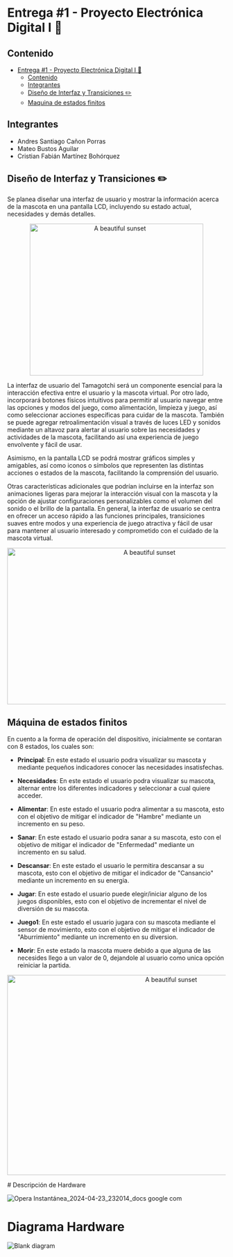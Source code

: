 # Entrega #1 - Proyecto Electrónica Digital I 👾

## Contenido

- [Entrega #1 - Proyecto Electrónica Digital I 👾](#entrega-1---proyecto-electrónica-digital-i-)
  - [Contenido](#contenido)
  - [Integrantes](#integrantes)
  - [Diseño de Interfaz y Transiciones ✏️](#diseño-de-interfaz-y-transiciones-️)
  - [Maquina de estados finitos](#máquina-de-estados-finitos)

## Integrantes

- Andres Santiago Cañon Porras
- Mateo Bustos Aguilar
- Cristian Fabián Martínez Bohórquez

## Diseño de Interfaz y Transiciones ✏️

Se planea diseñar una interfaz de usuario y mostrar la información acerca de la mascota en una pantalla LCD, incluyendo su estado actual, necesidades y demás detalles.

<p align="center">
  <img src="https://tamagotchi.com/wp-content/uploads/OGTAMA_Instruction-1-800x699.png" alt="A beautiful sunset" width="400" height="349,5">
</p>

La interfaz de usuario del Tamagotchi será un componente esencial para la interacción efectiva entre el usuario y la mascota virtual. Por otro lado, incorporará botones físicos intuitivos para permitir al usuario navegar entre las opciones y modos del juego, como alimentación, limpieza y juego, así como seleccionar acciones específicas para cuidar de la mascota. También se puede agregar retroalimentación visual a través de luces LED y sonidos mediante un altavoz para alertar al usuario sobre las necesidades y actividades de la mascota, facilitando así una experiencia de juego envolvente y fácil de usar.

Asimismo, en la pantalla LCD se podrá mostrar gráficos simples y amigables, así como iconos o símbolos que representen las distintas acciones o estados de la mascota, facilitando la comprensión del usuario.

Otras características adicionales que podrían incluirse en la interfaz son animaciones ligeras para mejorar la interacción visual con la mascota y la opción de ajustar configuraciones personalizables como el volumen del sonido o el brillo de la pantalla. En general, la interfaz de usuario se centra en ofrecer un acceso rápido a las funciones principales, transiciones suaves entre modos y una experiencia de juego atractiva y fácil de usar para mantener al usuario interesado y comprometido con el cuidado de la mascota virtual.

<p align="center">
  <img src="https://i.ytimg.com/vi/S9QTScMz8w4/maxresdefault.jpg" alt="A beautiful sunset" width="640" height="360">
</p>

## Máquina de estados finitos

En cuento a la forma de operación del dispositivo, inicialmente se contaran con 8 estados, los cuales son:

  - **Principal**: En este estado el usuario podra visualizar su mascota y mediante pequeños indicadores conocer las necesidades insatisfechas.

  - **Necesidades**: En este estado el usuario podra visualizar su mascota, alternar entre los diferentes indicadores y seleccionar a cual quiere acceder.

  - **Alimentar**: En este estado el usuario podra alimentar a su mascota, esto con el objetivo de mitigar el indicador de "Hambre" mediante un incremento en su peso.
    
  - **Sanar**: En este estado el usuario podra sanar a su mascota, esto con el objetivo de mitigar el indicador de "Enfermedad" mediante un incremento en su salud.

  - **Descansar**: En este estado el usuario le permitira descansar a su mascota, esto con el objetivo de mitigar el indicador de "Cansancio" mediante un incremento en su energia.

  - **Jugar**: En este estado el usuario puede elegir/iniciar alguno de los juegos disponibles, esto con el objetivo de incrementar el nivel de diversión de su mascota. 

  - **Juego1**: En este estado el usuario jugara con su mascota mediante el sensor de movimiento, esto con el objetivo de mitigar el indicador de "Aburrimiento" mediante un incremento en su diversion.

  - **Morir**: En este estado la mascota muere debido a que alguna de las necesides llego a un valor de 0, dejandole al usuario como unica opción reiniciar la partida.

<p align="center">
  <img src="https://github.com/unal-edigital1-lab/entrega-1-proyecto-grupo03-2024-1/assets/95363361/ca14c3b0-b480-45b0-8f7b-a5e73a0e037d" alt="A beautiful sunset" width="740" height="460">
  <!-- ![FSM drawio](https://github.com/unal-edigital1-lab/entrega-1-proyecto-grupo03-2024-1/assets/95363361/ca14c3b0-b480-45b0-8f7b-a5e73a0e037d) -->
</p>
# Descripción de Hardware

![Opera Instantánea_2024-04-23_232014_docs google com](https://github.com/unal-edigital1-lab/entrega-1-proyecto-grupo03-2024-1/assets/95363516/7c63ccbd-8e56-4a1e-b47f-3d938221d923)

# Diagrama Hardware

![Blank diagram](https://github.com/unal-edigital1-lab/entrega-1-proyecto-grupo03-2024-1/assets/95363516/a02495bc-3718-42d4-a847-87f133cebe88)


